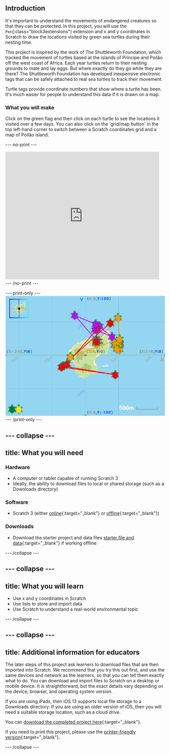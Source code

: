 ## Introduction

It's important to understand the movements of endangered creatures so that they can be protected. In this project, you will use the `Pen`{:class="block3extensions"} extension and x and y coordinates in Scratch to draw the locations visited by green sea turtles during their nesting time.

This project is inspired by the work of The Shuttleworth Foundation, which tracked the movement of turtles based at the islands of Príncipe and Poilão off the west coast of Africa. Each year turtles return to their nesting grounds to mate and lay eggs. But where exactly do they go while they are there? The Shuttleworth Foundation has developed inexpensive electronic tags that can be safely attached to real sea turtles to track their movement. 

Turtle tags provide coordinate numbers that show where a turtle has been. It's much easier for people to understand this data if it is drawn on a map.

### What you will make

Click on the green flag and then click on each turtle to see the locations it visited over a few days. You can also click on the 'grid/map button' in the top left-hand corner to switch between a Scratch coordinates grid and a map of Poilão island. 

--- no-print ---
<div class="scratch-preview">
<iframe src="https://scratch.mit.edu/projects/428136635/embed" allowtransparency="true" width="485" height="402" frameborder="0" scrolling="no" allowfullscreen></iframe>
</div>
--- /no-print ---

--- print-only ---
![Complete project](images/showcase_static.png)
--- /print-only ---

--- collapse ---
---
title: What you will need
---
### Hardware

+ A computer or tablet capable of running Scratch 3
+ Ideally, the ability to download files to local or shared storage (such as a Downloads directory)

### Software

+ Scratch 3 (either [online](https://scratch.mit.edu/){:target="_blank"} or [offline](https://scratch.mit.edu/download){:target="_blank"})

### Downloads

+ Download the starter project and data files [starter file and data](http://rpf.io/p/en/turtle-tracker-go){:target="_blank"} if working offline

--- /collapse ---

--- collapse ---
---
title: What you will learn
---

+ Use x and y coordinates in Scratch
+ Use lists to store and import data
+ Use Scratch to understand a real-world environmental topic

--- /collapse ---

--- collapse ---
---
title: Additional information for educators
---

The later steps of this project ask learners to download files that are then imported into Scratch. We recommend that you try this out first, and use the same devices and network as the learners, so that you can tell them exactly what to do. You can download and import files to Scratch on a desktop or mobile device. It is straightforward, but the exact details vary depending on the device, browser, and operating system version. 

If you are using iPads, then iOS 13 supports local file storage to a Downloads directory. If you are using an older version of iOS, then you will need a suitable storage location, such as a cloud drive. 

You can [download the completed project here](http://rpf.io/p/en/turtle-tracker-get){:target="_blank"}.

If you need to print this project, please use the [printer-friendly version](https://projects.raspberrypi.org/en/projects/turtle-tracker/print){:target="_blank"}.

--- /collapse ---
